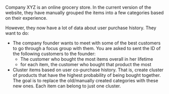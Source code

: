 Company XYZ is an online grocery store. In the current version of the website, they have manually grouped the items into a few categories based on their experience.

However, they now have a lot of data about user purchase history. They want to do:

* The company founder wants to meet with some of the best customers to go through a focus group with them. You are asked to sent the ID of the following customers to the founder:
   * The customer who bought the most items overall in her lifetime
   * for each item, the customer who bought that product the most
* Cluster items based on user co-purchase history. That is, create cluster of products that have the highest probability of being bought together. The goal is to replace the old/manually created categories with these new ones. Each item can belong to just one cluster.

